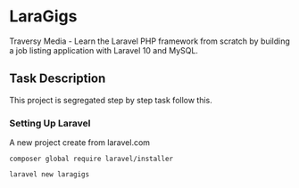 # LaraGigs
Traversy Media - Learn the Laravel PHP framework from scratch by building a job listing application with Laravel 10 and MySQL.

## Task Description
This project is segregated step by step task follow this.

### Setting Up Laravel
A new project create from laravel.com
```
composer global require laravel/installer
```
```
laravel new laragigs
```
